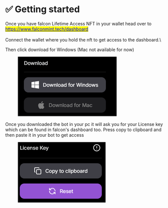 # ✅ Getting started

Once you have falcon Lifetime Access NFT in your wallet head over to [<mark style="color:blue;">https://www.falconmint.tech/dashboard</mark>](https://www.falconmint.tech/dashboard)\
\
Connect the wallet where you hold the nft to get access to the dashboard.\


Then click download for Windows (Mac not available for now)

<figure><img src=".gitbook/assets/image (3).png" alt=""><figcaption></figcaption></figure>

Once you downloaded the bot in your pc it will ask you for your License key which can be found in falcon's dashboard too. Press copy to clipboard and then paste it in your bot to get access

<figure><img src=".gitbook/assets/image (1) (1).png" alt=""><figcaption></figcaption></figure>
